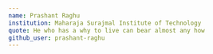 ```yaml
---
name: Prashant Raghu
institution: Maharaja Surajmal Institute of Technology
quote: He who has a why to live can bear almost any how
github_user: prashant-raghu
---
```

